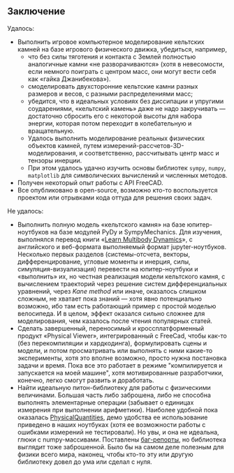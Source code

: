 ## Заключение

Удалось:

- Выполнить игровое компьютерное моделирование кельтских камней на базе игрового физического движка, убедиться, например,
    - что без силы тяготения и контакта с Землей полностью аналогичные камни «не разворачиваются» (хотя в невесомости, если немного поиграть с центром масс, они могут вести себя как «гайка Джанибекова»).
    - смоделировать двухсторонние кельтские камни разных размеров и весов, с разными распределениями масс;
    - убедится, что в идеальных условиях без диссипации и упругими соударениями,  «кельтский камень» даже не надо закручивать — достаточно сбросить его с некоторой высоты для набора энергии, которая потом переходит в колебательную и вращательную.
    - Удалось выполнить моделирование реальных физических объектов камней, путем измерений-рассчетов-3D-моделирования, и соответственно, рассчитывать центр масс и тензоры инерции.
    - При этом удалось удачно изучить основы библиотек `sympy`, `numpy`, `matplotlib` для символических вычислений и численных методов.
- Получен некоторый опыт работы с API FreeCAD.
- Все опубликовано в open-source, возможно кто-то воспользуется проектом или отрывками кода оттуда для решения своих задач.


Не удалось:

- Выполнить полную модель «кельтского камня» на базе юпитер-ноутбуков на базе модулей PyDy и SympyMechanics. Для изучения, выполнялся перевод книги «[Learn Multibody Dynamics](https://moorepants.github.io/learn-multibody-dynamics/)», с английского и веб-формата выполняемый формат jupyter-ноутбуков. Несколько первых разделов (системы-отсчета, векторы, дифференцирование, угловые моменты и инерция, силы, симуляция-визуализация) перевести на юпитер-ноутбуки и «выполнить» их, но честная реализация модели кельтского камня, с вычислением траекторий через решение систем дифференциальных уравнений, через *Kane method* или иначе, оказалось слишком сложным, не хватает пока знаний — хотя явно потенциально возможно, ибо там есть работающий пример с простой моделью велосипеда. И в целом, эффект оказался сильно сложнее для моделирования, чем казалось после чтения популярных статей.
- Сделать завершенный, переносимый и кроссплатформенный продукт «Physical Viewer», интегрированный с FreeCad, чтобы как-то (без перекомпиляции  и хардкодинга), формулировать сцены и модели, и потом просматривать или выполнять с ними какие-то эксперименты, хотя это вполне возможно, просто нужна постановка задачи и время. Пока все это работает в режиме "компилируется и запускается на моей машине", хотя мотивированные разработчики, конечно, легко смогут развить и доработать.
- Найти идеальную питон-библиотеку для работы с физическими величинами. Большая часть либо заброшена, либо не способна выполнять элементарные операции (забывает о единицах измерения при выполнении арифметики). Наиболее удобной пока оказалась [PhysicalQuantities](https://github.com/juhasch/PhysicalQuantities), демо удобства ее использование приведено в наших ноутбуках (хотя ее возможности работы с ошибками измерений не тестировали). Но увы, и она не идеальна, глюки с numpy-массивами. Поставлены [ баг-репорты](https://github.com/juhasch/PhysicalQuantities/issues/148), но библиотека выглядит тоже заброшенной. Было бы на самом деле полезным для физики всего мира, наконец, чтобы кто-то эту или другую библиотеку довел до ума или сделал с нуля.



















